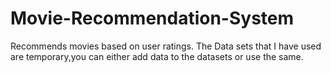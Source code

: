 # Movie-Recommendation-System
Recommends movies based on user ratings.
The Data sets that I have used are temporary,you can either add data to the datasets or use the same. 
